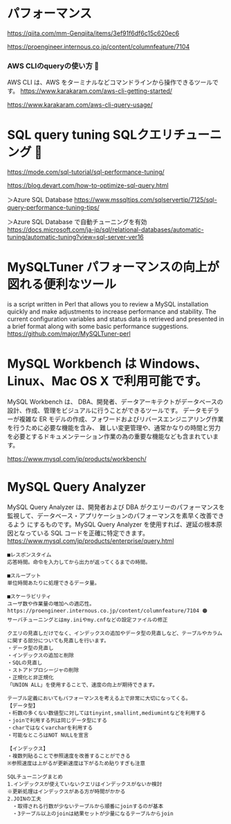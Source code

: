 # パフォーマンス

https://qiita.com/mm-Genqiita/items/3ef91f6df6c15c620ec6

https://proengineer.internous.co.jp/content/columnfeature/7104

### AWS CLIのqueryの使い方  💮
AWS CLI は、AWS をターミナルなどコマンドラインから操作できるツールです。
https://www.karakaram.com/aws-cli-getting-started/

https://www.karakaram.com/aws-cli-query-usage/

# SQL query tuning SQLクエリチューニング 💮
https://mode.com/sql-tutorial/sql-performance-tuning/

https://blog.devart.com/how-to-optimize-sql-query.html

＞Azure SQL Database
https://www.mssqltips.com/sqlservertip/7125/sql-query-performance-tuning-tips/

＞Azure SQL Database で自動チューニングを有効
https://docs.microsoft.com/ja-jp/sql/relational-databases/automatic-tuning/automatic-tuning?view=sql-server-ver16


# MySQLTuner パフォーマンスの向上が図れる便利なツール
is a script written in Perl that allows you to review a MySQL installation quickly and make adjustments to increase performance and stability. The current configuration variables and status data is retrieved and presented in a brief format along with some basic performance suggestions.
https://github.com/major/MySQLTuner-perl

# MySQL Workbench は Windows、Linux、Mac OS X で利用可能です。
MySQL Workbench は、 DBA、開発者、データアーキテクトがデータベースの設計、作成、管理をビジュアルに行うことができるツールです。
データモデラーが複雑な ER モデルの作成、フォワードおよびリバースエンジニアリング作業を行うために必要な機能を含み、
難しい変更管理や、通常かなりの時間と労力を必要とするドキュメンテーション作業の為の重要な機能なども含まれています。

https://www.mysql.com/jp/products/workbench/

# MySQL Query Analyzer
MySQL Query Analyzer は、開発者および DBA がクエリーのパフォーマンスを監視して、データベース・アプリケーションのパフォーマンスを素早く改善できるよう にするものです。MySQL Query Analyzer を使用すれば、遅延の根本原因となっている SQL コードを正確に特定できます。
https://www.mysql.com/jp/products/enterprise/query.html

```
■レスポンスタイム
応答時間。命令を入力してから出力が返ってくるまでの時間。

■スループット
単位時間あたりに処理できるデータ量。

■スケーラビリティ
ユーザ数や作業量の増加への適応性。
https://proengineer.internous.co.jp/content/columnfeature/7104 🟠
サーバチューニングとはmy.iniやmy.cnfなどの設定ファイルの修正

クエリの見直しだけでなく、インデックスの追加やデータ型の見直しなど、テーブルやカラムに関する部分についても見直しを行います。
・データ型の見直し
・インデックスの追加と削除
・SQLの見直し
・ストアドプロシージャの削除
・正規化と非正規化
「UNION ALL」を使用することで、速度の向上が期待できます。

テーブル定義においてもパフォーマンスを考える上で非常に大切になってくる。
【データ型】
・桁数の多くない数値型に対してはtinyint,smallint,mediumintなどを利用する
・joinで利用する列は同じデータ型にする
・charではなくvarcharを利用する
・可能なところはNOT NULLを宣言

【インデックス】
・複数列貼ることで参照速度を改善することができる
※参照速度は上がるが更新速度は下がるため貼りすぎも注意

SQLチューニングまとめ
1.インデックスが使えていないクエリはインデックスがないか検討
※更新処理はインデックスがある方が時間がかかる
2.JOINの工夫
　・取得される行数が少ないテーブルから順番にjoinするのが基本
　・3テーブル以上のjoinは結果セットが少量になるテーブルからjoin
```
